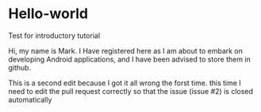 # Hello-world
Test for introductory tutorial

Hi, my name is Mark. I Have registered here as I am about to embark on developing Android applications, and I have been advised to store them in github.

This is a second edit because I got it all wrong the forst time. this time I need to edit the pull request correctly so that the issue (issue #2) is closed automatically
